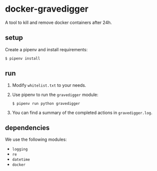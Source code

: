 # docker-gravedigger
A tool to kill and remove docker containers after 24h.

## setup
Create a pipenv and install requirements:
```
$ pipenv install
```

## run

1. Modify `whitelist.txt` to your needs.

1. Use pipenv to run the `gravedigger` module:
    ```
    $ pipenv run python gravedigger
    ```

1. You can find a summary of the completed actions in `gravedigger.log`.

## dependencies
We use the following modules:
* `logging`
* `re`
* `datetime`
* `docker`

